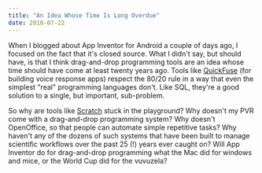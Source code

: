 ```yaml
---
title: "An Idea Whose Time Is Long Overdue"
date: 2010-07-22
---
```

When I blogged about App Inventor for Android a couple of days ago, I focused on the fact that it's closed source. What I didn't say, but should have, is that I think drag-and-drop programming tools are an idea whose time should have come at least twenty years ago. Tools like <a href="http://quickfuseapps.com/">QuickFuse</a> (for building voice response apps) respect the 80/20 rule in a way that even the simplest "real" programming languages don't. Like SQL, they're a good solution to a single, but important, sub-problem.

So why are tools like <a href="http://scratch.mit.edu/">Scratch</a> stuck in the playground? Why doesn't my PVR come with a drag-and-drop programming system? Why doesn't OpenOffice, so that people can automate simple repetitive tasks? Why haven't any of the dozens of such systems that have been built to manage scientific workflows over the past 25 (!) years ever caught on? Will App Inventor do for drag-and-drop programming what the Mac did for windows and mice, or the World Cup did for the vuvuzela?
